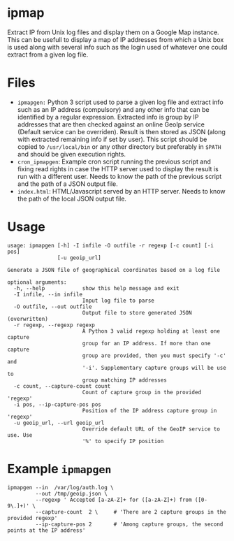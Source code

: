 ipmap
=====

Extract IP from Unix log files and display them on a Google Map instance. This can be usefull to display a map of IP addresses from which a Unix box is used along with several info such as the login used of whatever one could extract from a given log file.

Files
=====
- `ipmapgen:` Python 3 script used to parse a given log file and extract info such as an IP address (compulsory) and any other info that can be identified by a regular expression. Extracted info is group by IP addresses that are then checked against an online GeoIp service (Default service can be overriden). Result is then stored as JSON (along with extracted remaining info if set by user). This script should be copied to `/usr/local/bin` or any other directory but preferably in `$PATH` and should be given execution rights.
- `cron_ipmapgen`: Example cron script running the previous script and fixing read rights in case the HTTP server used to display the result is run with a different user. Needs to know the path of the previous script and the path of a JSON output file.
- `index.html`: HTML/Javascript served by an HTTP server. Needs to know the path of the local JSON output file.

Usage
=====
    usage: ipmapgen [-h] -I infile -O outfile -r regexp [-c count] [-i pos]
                    [-u geoip_url]

    Generate a JSON file of geographical coordinates based on a log file

    optional arguments:
      -h, --help            show this help message and exit
      -I infile, --in infile
                            Input log file to parse
      -O outfile, --out outfile
                            Output file to store generated JSON (overwritten)
      -r regexp, --regexp regexp
                            A Python 3 valid regexp holding at least one capture
                            group for an IP address. If more than one capture
                            group are provided, then you must specify '-c' and
                            '-i'. Supplementary capture groups will be use to
                            group matching IP addresses
      -c count, --capture-count count
                            Count of capture group in the provided 'regexp'
      -i pos, --ip-capture-pos pos
                            Position of the IP address capture group in 'regexp'
      -u geoip_url, --url geoip_url
                            Override default URL of the GeoIP service to use. Use
                            '%' to specify IP position

Example `ipmapgen`
==================
    ipmapgen --in  /var/log/auth.log \
             --out /tmp/geoip.json \
             --regexp ' Accepted [a-zA-Z]+ for ([a-zA-Z]+) from ([0-9\.]+)' \
             --capture-count  2 \     # 'There are 2 capture groups in the provided regexp'
             --ip-capture-pos 2       # 'Among capture groups, the second points at the IP address'
